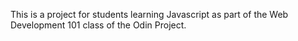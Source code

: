 This is a project for students learning Javascript as part of the Web Development 101 class of the Odin Project.